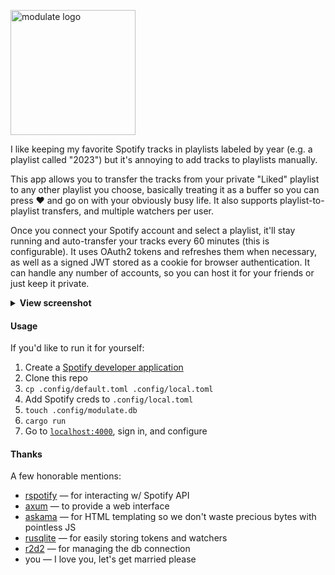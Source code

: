 <p>
  <img src="https://github.com/zaknesler/modulate/assets/7189795/729fbc30-d1f7-4e5b-a9ac-610ca680634e" alt="modulate logo" width="200">
</p>

I like keeping my favorite Spotify tracks in playlists labeled by year (e.g. a playlist called "2023") but it's annoying to add tracks to playlists manually.

This app allows you to transfer the tracks from your private "Liked" playlist to any other playlist you choose, basically treating it as a buffer so you can press ❤️ and go on with your obviously busy life. It also supports playlist-to-playlist transfers, and multiple watchers per user.

Once you connect your Spotify account and select a playlist, it'll stay running and auto-transfer your tracks every 60 minutes (this is configurable). It uses OAuth2 tokens and refreshes them when necessary, as well as a signed JWT stored as a cookie for browser authentication. It can handle any number of accounts, so you can host it for your friends or just keep it private.

<details>
  <summary><strong>View screenshot</strong></summary>
  <img src="https://github.com/zaknesler/modulate/assets/7189795/cedabcc3-8adb-41f7-92d7-c2fd81d07da1" alt="screenshot of app after configuring 2 watchers" width="400">
</details>

#### Usage

If you'd like to run it for yourself:

1. Create a [Spotify developer application](https://developer.spotify.com/dashboard)
1. Clone this repo
1. `cp .config/default.toml .config/local.toml`
1. Add Spotify creds to `.config/local.toml`
1. `touch .config/modulate.db`
1. `cargo run`
1. Go to [`localhost:4000`](http://localhost:4000), sign in, and configure

#### Thanks

A few honorable mentions:

- [rspotify](https://github.com/ramsayleung/rspotify) — for interacting w/ Spotify API
- [axum](https://github.com/tokio-rs/axum) — to provide a web interface
- [askama](https://github.com/djc/askama) — for HTML templating so we don't waste precious bytes with pointless JS
- [rusqlite](https://github.com/rusqlite/rusqlite) — for easily storing tokens and watchers
- [r2d2](https://github.com/sfackler/r2d2) — for managing the db connection
- you — I love you, let's get married please
